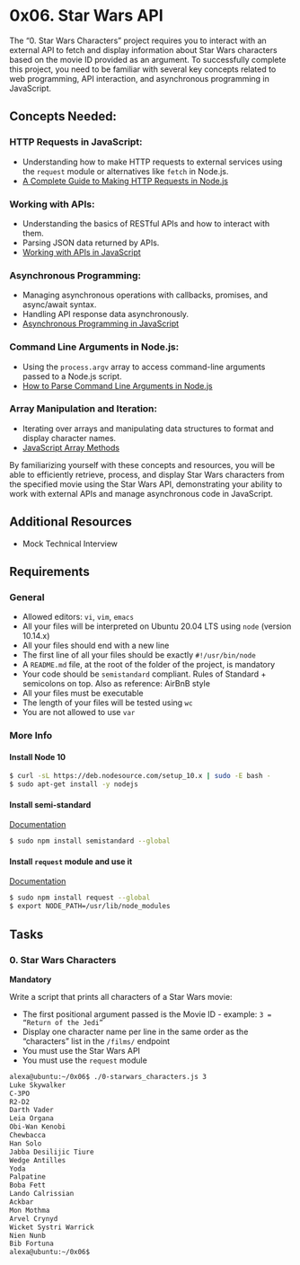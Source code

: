 # 0x06. Star Wars API

The “0. Star Wars Characters” project requires you to interact with an external API to fetch and display information about Star Wars characters based on the movie ID provided as an argument. To successfully complete this project, you need to be familiar with several key concepts related to web programming, API interaction, and asynchronous programming in JavaScript.

## Concepts Needed:

### HTTP Requests in JavaScript:
- Understanding how to make HTTP requests to external services using the `request` module or alternatives like `fetch` in Node.js.
- [A Complete Guide to Making HTTP Requests in Node.js](https://nodejs.dev/learn/making-http-requests-with-nodejs)

### Working with APIs:
- Understanding the basics of RESTful APIs and how to interact with them.
- Parsing JSON data returned by APIs.
- [Working with APIs in JavaScript](https://developer.mozilla.org/en-US/docs/Learn/JavaScript/Client-side_web_APIs/Introduction)

### Asynchronous Programming:
- Managing asynchronous operations with callbacks, promises, and async/await syntax.
- Handling API response data asynchronously.
- [Asynchronous Programming in JavaScript](https://developer.mozilla.org/en-US/docs/Learn/JavaScript/Asynchronous)

### Command Line Arguments in Node.js:
- Using the `process.argv` array to access command-line arguments passed to a Node.js script.
- [How to Parse Command Line Arguments in Node.js](https://nodejs.org/en/knowledge/command-line/how-to-parse-command-line-arguments/)

### Array Manipulation and Iteration:
- Iterating over arrays and manipulating data structures to format and display character names.
- [JavaScript Array Methods](https://developer.mozilla.org/en-US/docs/Web/JavaScript/Reference/Global_Objects/Array)

By familiarizing yourself with these concepts and resources, you will be able to efficiently retrieve, process, and display Star Wars characters from the specified movie using the Star Wars API, demonstrating your ability to work with external APIs and manage asynchronous code in JavaScript.

## Additional Resources

- Mock Technical Interview

## Requirements

### General
- Allowed editors: `vi`, `vim`, `emacs`
- All your files will be interpreted on Ubuntu 20.04 LTS using `node` (version 10.14.x)
- All your files should end with a new line
- The first line of all your files should be exactly `#!/usr/bin/node`
- A `README.md` file, at the root of the folder of the project, is mandatory
- Your code should be `semistandard` compliant. Rules of Standard + semicolons on top. Also as reference: AirBnB style
- All your files must be executable
- The length of your files will be tested using `wc`
- You are not allowed to use `var`

### More Info

#### Install Node 10
```bash
$ curl -sL https://deb.nodesource.com/setup_10.x | sudo -E bash -
$ sudo apt-get install -y nodejs
```

#### Install semi-standard
[Documentation](https://github.com/standard/semistandard)
```bash
$ sudo npm install semistandard --global
```

#### Install `request` module and use it
[Documentation](https://github.com/request/request)
```bash
$ sudo npm install request --global
$ export NODE_PATH=/usr/lib/node_modules
```

## Tasks

### 0. Star Wars Characters
**Mandatory**

Write a script that prints all characters of a Star Wars movie:
- The first positional argument passed is the Movie ID - example: `3 = “Return of the Jedi”`
- Display one character name per line in the same order as the “characters” list in the `/films/` endpoint
- You must use the Star Wars API
- You must use the `request` module

```sh
alexa@ubuntu:~/0x06$ ./0-starwars_characters.js 3
Luke Skywalker
C-3PO
R2-D2
Darth Vader
Leia Organa
Obi-Wan Kenobi
Chewbacca
Han Solo
Jabba Desilijic Tiure
Wedge Antilles
Yoda
Palpatine
Boba Fett
Lando Calrissian
Ackbar
Mon Mothma
Arvel Crynyd
Wicket Systri Warrick
Nien Nunb
Bib Fortuna
alexa@ubuntu:~/0x06$
```